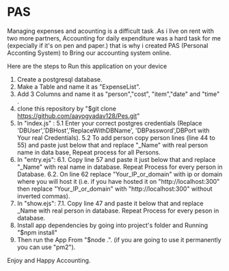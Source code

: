 # PAS
Managing expenses and acounting is a difficult task .As i live on rent with two more partners, Accounting for daily expenditure was a hard task for me (expecially if it's on pen and paper.) that is why i created PAS (Personal Acconting System) to Bring our accounting system online.

Here are the steps to Run this application on your device

1. Create a postgresql database.
2. Make a Table and name it as "ExpenseList".
3. Add 3 Columns and name it as "person","cost", "item","date" and "time" .
4. clone  this repository by "$git clone https://github.com/aayogyadav128/Pes.git"
5. In "index.js" :
5.1 Enter your correct postgres credentials (Replace  'DBUser','DBHost','ReplaceWithDBName', 'DBPassword',DBPort with Your real Credentials).
5.2 To add person copy person lines (line 44 to 55) and paste just below that and replace "_Name" with real person name in data base, Repeat process for all Persons.
6. In "entry.ejs":
6.1.  Copy line 57 and paste it just below that and replace "_Name" with real name in database. Repeat Process for every person in Database.
6.2.  On line 62 replace "Your_IP_or_domain" with ip or domain where you will host it (i.e. if you have hosted it on "http://localhost:300" then replace "Your_IP_or_domain" with "http://localhost:300" without inverted commas).
7. In "show.ejs":
7.1. Copy line 47 and paste it below that and replace _Name with real person in database. Repeat Process for every peson in database.
8. Install app dependencies  by going into project's folder and Running "$npm install"
9. Then run the App From "$node .". (if you are going to use it permanently you can use "pm2").

Enjoy and Happy Accounting.
